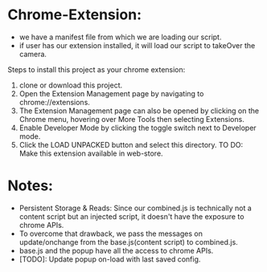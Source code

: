 # Chrome-Extension:
* we have a manifest file from which we are loading our script.
* if user has our extension installed, it will load our script to takeOver the camera.

Steps to install this project as your chrome extension:
1. clone or download this project.
2. Open the Extension Management page by navigating to chrome://extensions.
3. The Extension Management page can also be opened by clicking on the Chrome menu, hovering over More Tools then selecting Extensions.
4. Enable Developer Mode by clicking the toggle switch next to Developer mode.
5. Click the LOAD UNPACKED button and select this directory.
TO DO:
Make this extension available in web-store.

# Notes:

* Persistent Storage & Reads: Since our combined.js is technically not a content script but an injected script, it doesn't have the exposure to chrome APIs.
 * To overcome that drawback, we pass the messages on update/onchange from the base.js(content script) to combined.js.
 * base.js and the popup have all the access to chrome APIs.
 * [TODO]: Update popup on-load with last saved config.
